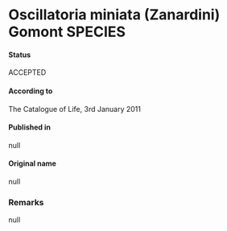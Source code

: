 # Oscillatoria miniata (Zanardini) Gomont SPECIES

#### Status
ACCEPTED

#### According to
The Catalogue of Life, 3rd January 2011

#### Published in
null

#### Original name
null

### Remarks
null